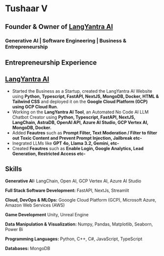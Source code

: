 # Tushaar V
## Founder & Owner of [LangYantra AI](https://langyantra.com)
### Generative AI | Software Engineering | Business & Entrepreneurship

## Entrepreneurship Experience
##  [LangYantra AI](https://langyantra.com)
* Started the Business as a Startup, created the LangYantra AI Website using **Python, Typescript, FastAPI, NextJS, MongoDB, Docker, HTML & Tailwind CSS** and deployed it on the **Google Cloud Platform (GCP) using GCP Cloud Run**.
* Working on the **LangYantra AI Tool**, an Automated No Code AI LLM Chatbot Creator using **Python, Typescript, FastAPI, NextJS, LangChain, AstraDB, OpenAI API, Azure AI Studio, GCP Vertex AI, MongoDB, Docker.**
* Added **Feautres** such as **Prompt Filter, Text Moderation / Filter to filter out Toxic Content and Prevent Prompt Injection, Jailbreak etc-**
* Inegrated LLMs like **GPT 4o, Llama 3.2, Gemini, etc-**
* Created **Feautres** such as **Enable Login, Google Analytics, Lead Generation, Restricted Access etc-**


## Skills

**Generative AI:**
LangChain, Open AI, GCP Vertex AI, Azure AI Studio

**Full Stack Software Development:**
FastAPI, NextJs, Streamlit

**Cloud, DevOps & MLOps:**
Gooogle Cloud Platform (GCP), Microsoft Azure, Amazon Web Services (AWS)

**Game Development**
Unity, Unreal Engine

**Data Manipulation & Visualization:**
Numpy, Pandas, Matplotlib, Seaborn, Power Bi

**Programming Languages:**
Python, C++, C#, JavaScript, TypeScript

**Databases:**
MongoDB

<!--
**Tush9905/Tush9905** is a ✨ _special_ ✨ repository because its `README.md` (this file) appears on your GitHub profile.

Here are some ideas to get you started:

- 🔭 I’m currently working on ...
- 🌱 I’m currently learning ...
- 👯 I’m looking to collaborate on ...
- 🤔 I’m looking for help with ...
- 💬 Ask me about ...
- 📫 How to reach me: ...
- 😄 Pronouns: ...
- ⚡ Fun fact: ...
-->
